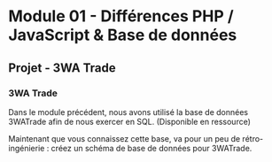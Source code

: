 # Module 01 - Différences PHP / JavaScript & Base de données

## Projet - 3WA Trade

### 3WA Trade

Dans le module précédent, nous avons utilisé la base de données 3WATrade afin de nous exercer en SQL. (Disponible en ressource)

Maintenant que vous connaissez cette base, va pour un peu de rétro-ingénierie : créez un schéma de base de données pour 3WATrade.
